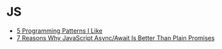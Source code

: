 # JS
- [5 Programming Patterns I Like](https://dev.to/thejohnstew/5-programming-patterns-i-like-53dp)
- [7 Reasons Why JavaScript Async/Await Is Better Than Plain Promises](https://dev.to/gafi/7-reasons-to-always-use-async-await-over-plain-promises-tutorial-4ej9)
